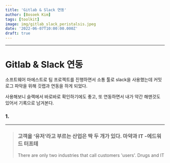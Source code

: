 ```yaml
---
title: 'Gitlab & Slack 연동'
author: [Bosoek Kim]
tags: [toolkit]
image: img/gitlab_slack_peristalsis.jpeg
date: '2022-06-07T10:00:00.000Z'
draft: true
---
```


---
# Gitlab & Slack 연동

소프트웨어 마에스트로 팀 프로젝트를 진행하면서 소통 툴로 slack을 사용했는데 커밋 로그 파악을 위해 깃랩과 연동을 하게 되었다.

사용해보니 슬랙에서 바로바로 확인하기에도 좋고, 또 연동하면서 내가 약간 해맨것도 있어서 기록으로 남겨본다.

### 1. 

---

> ### 고객을 ‘유저’라고 부르는 산업은 딱 두 개가 있다. 마약과 IT -에드워드 터프테
> There are only two industries that call customers 'users'. Drugs and IT